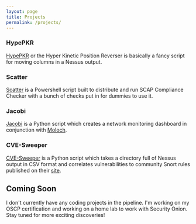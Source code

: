 ```yaml
---
layout: page
title: Projects
permalink: /projects/
---
```


### HypePKR  
[HypePKR](https://github.com/Bl00ve/HypePKR) or the Hyper Kinetic Position Reverser is basically a fancy script for moving columns in a Nessus output.  

### Scatter
[Scatter](https://github.com/Bl00ve/Scatter) is a Powershell script built to distribute and run SCAP Compliance Checker with a bunch of checks put in for dummies to use it.  

### Jacobi 
[Jacobi](https://github.com/Bl00ve/Jacobi) is a Python script which creates a network monitoring dashboard in conjunction with [Moloch](https://github.com/aol/moloch).  

### CVE-Sweeper 
[CVE-Sweeper](https://github.com/Bl00ve/CVE-Sweeper) is a Python script which takes a directory full of Nessus output in CSV format and correlates vulnerabilities to community Snort rules published on their [site](https://www.snort.org/downloads/#rule-downloads).

## Coming Soon  
I don't currently have any coding projects in the pipeline. I'm working on my OSCP certification and working on a home lab to work with Security Onion. Stay tuned for more exciting discoveries!
